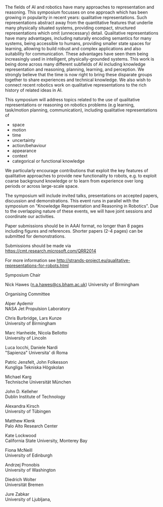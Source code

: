The fields of AI and robotics have many approaches to representation and reasoning. This symposium focusses on one approach which has been growing in popularity in recent years: qualitative representations. Such representations abstract away from the quantitative features that underlie many physically situated systems, providing compact, structured representations which omit (unnecessary) detail. Qualitative representations have many advantages, including naturally encoding semantics for many systems, being accessible to humans, providing smaller state spaces for learning, allowing to build robust and complex applications and also suitability for communication. These advantages have seen them being increasingly used in intelligent, physically-grounded systems. This work is being done across many different subfields of AI including knowledge representation and reasoning, planning, learning, and perception. We strongly believe that the time is now right to bring these disparate groups together to share experiences and technical knowledge. We also wish to connect recent robotics work on qualitative representations to the rich history of related ideas in AI.

This symposium will address topics related to the use of qualitative representations or reasoning on robotics problems (e.g learning, task/motion planning, communication), including qualitative representations of

 * space
 * motion
 * time
 * uncertainty
 * action/behaviour
 * appearance
 * context
 * categorical or functional knowledge

We particularly encourage contributions that exploit the key features of qualitative approaches to provide new functionality to robots, e.g. to exploit coarse background knowledge or to learn from experience over long periods or across large-scale space.

The symposium will include invited talks, presentations on accepted papers, discussion and demonstrations. This event runs in parallel with the symposium on "Knowledge Representation and Reasoning in Robotics". Due to the overlapping nature of these events, we will have joint sessions and coordinate our activities.

Paper submissions should be in AAAI format, no longer than 8 pages including figures and references. Shorter papers (2-4 pages) can be submitted for demonstrations.

Submissions should be made via https://cmt.research.microsoft.com/QRR2014

For more information see http://strands-project.eu/qualitative-representations-for-robots.html

Symposium Chair

Nick Hawes (n.a.hawes@cs.bham.ac.uk)
University of Birmingham 

Organising Committee

Alper Aydemir  
NASA Jet Propulsion Laboratory 

Chris Burbridge, Lars Kunze  
University of Birmingham

Marc Hanheide, Nicola Bellotto  
University of Lincoln

Luca Iocchi, Daniele Nardi  
"Sapienza" Universita' di Roma  

Patric Jensfelt, John Folkesson  
Kungliga Tekniska Högskolan

Michael Karg  
Technische Universität München  

John D. Kelleher  
Dublin Institute of Technology

Alexandra Kirsch  
University of Tübingen

Matthew Klenk  
Palo Alto Research Center  

Kate Lockwood  
California State University, Monterey Bay

Fiona McNeill  
University of Edinburgh

Andrzej Pronobis  
University of Washington

Diedrich Wolter	 
Universität Bremen

Jure Zabkar  
University of Ljubljana,

